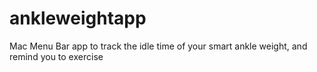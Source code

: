 # ankleweightapp
Mac Menu Bar app to track the idle time of your smart ankle weight, and remind you to exercise
